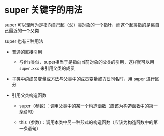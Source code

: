 # super 关键字的用法

super 可以理解为是指向自己超（父）类对象的一个指针，而这个超类指的是离自己最近的一个父类

super 也有三种用法

- 普通的直接引用

  - 与this类似，super相当于是指向当前对象的父类的引用，这样就可以用 `super.xxx` 来引用父类的成员

- 子类中的成员变量或方法与父类中的成员变量或方法同名时，用 super 进行区分

- 引用父类构造函数

  - super（参数）：调用父类中的某一个构造函数（应该为构造函数中的第一条语句）

  - this（参数）：调用本类中另一种形式的构造函数（应该为构造函数中的第一条语句）

